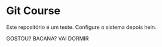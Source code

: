 # Git Course

Este repositório é um teste.
Configure o sistema depois hein.

GOSTOU? BACANA? VAI DORMIR
